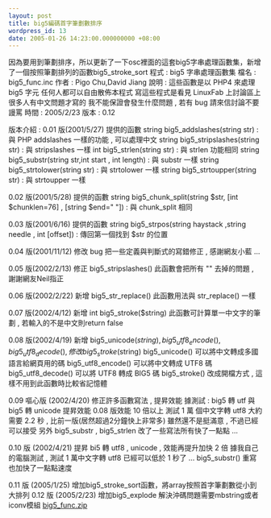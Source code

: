 ```yaml
---
layout: post
title: big5編碼首字筆劃數排序
wordpress_id: 13
date: 2005-01-26 14:23:00.000000000 +08:00
---
```

因為要用到筆劃排序，所以更新了一下osc裡面的這套big5字串處理函數集，新增了一個按照筆劃排列的函數big5_stroke_sort
程式 : big5 字串處理函數集
檔名 : big5_func.inc
作者 : Pigo Chu,David Jiang
說明 :
這些函數是以 PHP4 來處理 big5 字元
任何人都可以自由散佈本程式
寫這些程式是看見 LinuxFab 上討論區上很多人有中文問題才寫的
我不能保證會發生什麼問題 , 若有 bug 請來信討論不要謾罵
時間 : 2005/2/23
版本 : 0.12

版本介紹 :
0.01 版(2001/5/27) 提供的函數
string big5_addslashes(string str) : 與 PHP addslashes 一樣的功能 , 可以處理中文
string big5_stripslashes(string str) : 與 stripslashes 一樣
int big5_strlen(string str) : 與 strlen 功能相同
string big5_substr(string str,int start , int length) : 與 substr 一樣
string big5_strtolower(string str) : 與 strtolower 一樣
string big5_strtoupper(string str) : 與 strtoupper 一樣

0.02 版(2001/5/28) 提供的函數
string big5_chunk_split(string $str, [int $chunklen=76] , [string $end="
"]) : 與 chunk_split 相同

0.03 版(2001/6/16) 提供的函數
string big5_strpos(string haystack ,string needle , int [offset]) : 傳回第一個找到 $str 的位置

0.04 版(2001/11/12) 修改 bug
把一些定義與判斷式的寫錯修正 , 感謝網友小藍 ...

0.05 版(2002/2/13) 修正 big5_stripslashes()
此函數會把所有 "\" 去掉的問題 , 謝謝網友Neil指正

0.06 版(2002/2/22) 新增 big5_str_replace()
此函數用法與 str_replace() 一樣

0.07 版(2002/4/12) 新增 int big5_stroke($string)
此函數可計算單一中文字的筆劃 , 若輸入的不是中文則return false

0.08 版(2002/4/19) 新增 big5_unicode($string) , big5_utf8_encode(),big5_utf8_decode(), 修改 big5_stroke($string)
big5_unicode() 可以將中文轉成多國語言給網頁用的碼
big5_utf8_encode() 可以將中文轉成 UTF8 碼
big5_utf8_decode() 可以將 UTF8 轉成 BIG5 碼
big5_stroke() 改成開檔方式 , 這樣不用到此函數時比較省記憶體

0.09 嘔心版 (2002/4/20) 修正許多函數寫法 , 提昇效能
據測試 : big5 轉 utf 與 big5 轉 unicode 提昇效能 0.08 版效能 10 倍以上
測試 1 萬 個中文字轉 utf8 大約需要 2.2 秒 , 比前一版(居然超過2分鐘快上非常多)
雖然還不是挺滿意 , 不過已經可以接受
另外 big5_substr , big5_strlen 改了一些寫法所有快了一點點 ...

0.10 版 (2002/4/21) 提昇 bi5 轉 utf8 , unicode , 效能再提升加快 2 倍
據我自己的電腦測試 , 測試 1 萬中文字轉 utf8 已經可以低於 1 秒了 ...
big5_substr() 重寫也加快了一點點速度

0.11 版 (2005/1/25) 增加big5_stroke_sort函數，將array按照首字筆劃數從小到大排列
0.12 版 (2005/2/23) 增加big5_explode 解決沖碼問題需要mbstring或者iconv模組
<a href="http://www.jiangle.name/wp-content/uploads/2007/04/big5_func.zip" title="big5_func.zip">big5_func.zip</a><a href="/uploads/archive/big5_func.zip" title="big5_func.zip" target="_blank">
</a>
